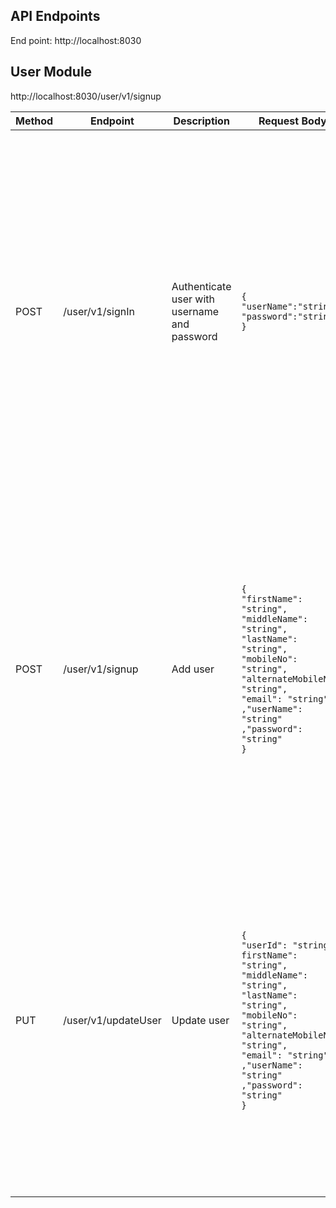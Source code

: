 ## API Endpoints

End point:  http://localhost:8030

## User Module

http://localhost:8030/user/v1/signup

| Method | Endpoint            | Description                                  | Request Body                                                                                                                                                                                                                                                                                                                      | Response                                                                                                                                                                                                                                                                                                                                                                                                                                                                                                                                                                                  |
|--------|---------------------|----------------------------------------------|-----------------------------------------------------------------------------------------------------------------------------------------------------------------------------------------------------------------------------------------------------------------------------------------------------------------------------------|-------------------------------------------------------------------------------------------------------------------------------------------------------------------------------------------------------------------------------------------------------------------------------------------------------------------------------------------------------------------------------------------------------------------------------------------------------------------------------------------------------------------------------------------------------------------------------------------|
| POST   | /user/v1/signIn     | Authenticate user with username and password | <pre>```{```<br/>```"userName":"string",```<br/>```"password":"string"```<br/>```}```</pre>                                                                                                                                                                                                                                       | success: <pre>```{```<br/>```"userId": "string", ```<br/>```"firstName": "string",```<br/>```"middleName": "string",```<br/>```"lastName": "string",```<br/>```"mobileNo": "string",```<br/>```"alternateMobileNo": "string",```<br/>```"email": "string",```<br/>```"userName": "string",```<br/>```"password": "string",```<br/>```"createdAt": "2025-05-23T14:47:38.550Z",```<br/>```"updatedAt": "2025-05-23T14:47:38.550Z"```<br/>```}```</pre> <br/>failure:<br/><pre>```{```<br/>```"httpStatus": number,```<br/>```"string",```<br/>```"result": ["string"]```<br/>```}```</pre>  |
| POST   | /user/v1/signup     | Add user                                     | <pre>```{```<br/>```"firstName": "string",```<br/>```"middleName": "string",```<br/>```"lastName": "string",```<br/>```"mobileNo": "string",```<br/>```"alternateMobileNo": "string",```<br/>```"email": "string"```<br/>```,"userName": "string"```<br/>```,"password": "string"```<br/>```} ```</pre>                           | <pre>```{```<br/>```"userId": "string", ```<br/>```"firstName": "string",```<br/>```"middleName": "string",```<br/>```"lastName": "string",```<br/>```"mobileNo": "string",```<br/>```"alternateMobileNo": "string",```<br/>```"email": "string",```<br/>```"userName": "string",```<br/>```"password": "string",```<br/>```"createdAt": "2025-05-23T14:47:38.550Z",```<br/>```"updatedAt": "2025-05-23T14:47:38.550Z"```<br/>```}```</pre> <br/>failure:<br/><pre>```{```<br/>```"httpStatus": number,```<br/>```"message": string",```<br/>```"result": ["string"]```<br/>```}```</pre> |
| PUT    | /user/v1/updateUser | Update user                                  | <pre>```{```<br/>```"userId": "string",```<br/>```firstName": "string",```<br/>```"middleName": "string",```<br/>```"lastName": "string",```<br/>```"mobileNo": "string",```<br/>```"alternateMobileNo": "string",```<br/>```"email": "string"```<br/>```,"userName": "string"```<br/>```,"password": "string"```<br/>```} ```</pre> | <pre>```{```<br/>```"userId": "string", ```<br/>```"firstName": "string",```<br/>```"middleName": "string",```<br/>```"lastName": "string",```<br/>```"mobileNo": "string",```<br/>```"alternateMobileNo": "string",```<br/>```"email": "string",```<br/>```"userName": "string",```<br/>```"password": "string",```<br/>```"createdAt": "2025-05-23T14:47:38.550Z",```<br/>```"updatedAt": "2025-05-23T14:47:38.550Z"```<br/>```}```</pre> <br/>failure:<br/><pre>```{```<br/>```"httpStatus": number,```<br/>```"message": string",```<br/>```"result": ["string"]```<br/>```}```</pre> |
